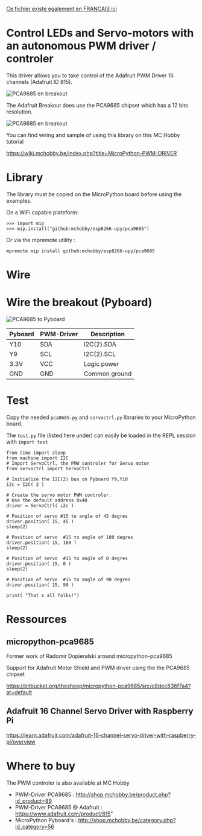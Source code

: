 [Ce fichier existe également en FRANCAIS ici](readme.md)

# Control LEDs and Servo-motors with an autonomous PWM driver / controler

This driver allows you to take control of the Adafruit PWM Driver 16 channels (Adafruit ID 815).

![PCA9685 en breakout](docs/_static/pca9685-pwm-driver.jpg)

The Adafruit Breakout does use the PCA9685 chipset which has a 12 bits resolution.

![PCA9685 en breakout](docs/_static/pwm-driver-usage.jpg)

You can find wiring and sample of using this library on this MC Hobby tutorial

https://wiki.mchobby.be/index.php?title=MicroPython-PWM-DRIVER

# Library

The library must be copied on the MicroPython board before using the examples.

On a WiFi capable plateform:

```
>>> import mip
>>> mip.install("github:mchobby/esp8266-upy/pca9685")
```

Or via the mpremote utility :

```
mpremote mip install github:mchobby/esp8266-upy/pca9685
```

# Wire

# Wire the breakout (Pyboard)

![PCA9685 to Pyboard](docs/_static/pwmdriver-to-pyboard.jpg)

| Pyboard  | PWM-Driver  |  Description |
|----------|-------------|--------------|
|  Y10     |  SDA        | I2C(2).SDA   |
|  Y9      |  SCL        | I2C(2).SCL   |
|  3.3V    |  VCC        | Logic power  |
|  GND     | GND         | Common ground  |

# Test
Copy the needed `pca8685.py` and `servoctrl.py` libraries to your MicroPython board.

The `test.py` file (listed here under) can easily be loaded in the REPL session with `import test`

```
from time import sleep
from machine import I2C
# Import ServoCtrl, the PMW controler for Servo motor
from servoctrl import ServoCtrl

# Initialize the I2C(2) bus on Pyboard Y9,Y10
i2c = I2C( 2 )

# Create the servo motor PWM controler.
# Use the default address 0x40
driver = ServoCtrl( i2c )

# Position of servo #15 to angle of 45 degres
driver.position( 15, 45 )
sleep(2)

# Position of servo  #15 to angle of 180 degres
driver.position( 15, 180 )
sleep(2)

# Position of servo  #15 to angle of 0 degres
driver.position( 15, 0 )
sleep(2)

# Position of servo  #15 to angle of 90 degres
driver.position( 15, 90 )

print( "That s all folks!")

```

# Ressources

## micropython-pca9685
Former work of Radomir Dopieralski around micropython-pca9685

Support for Adafruit Motor Shield and PWM driver using the the PCA9685 chipset

https://bitbucket.org/thesheep/micropython-pca9685/src/c8dec836f7a4?at=default

## Adafruit 16 Channel Servo Driver with Raspberry Pi

https://learn.adafruit.com/adafruit-16-channel-servo-driver-with-raspberry-pi/overview

# Where to buy

The PWM controler is also available at MC Hobby
* PWM-Driver PCA9685 : http://shop.mchobby.be/product.php?id_product=89
* PWM-Driver PCA9685 @ Adafruit :  https://www.adafruit.com/product/815"
* MicroPython Pyboard's :  http://shop.mchobby.be/category.php?id_category=56
